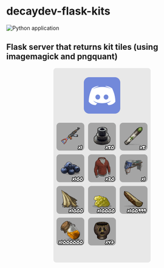 # decaydev-flask-kits

![Python application](https://github.com/decaydev/flask-kits/workflows/Python%20application/badge.svg)

## Flask server that returns kit tiles (using imagemagick and pngquant) 

<p align="center">
<img src="docs/o4Z6BtggJ.png" width="256" height="512">
</p>
